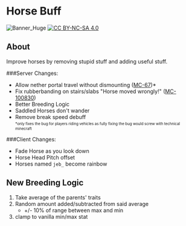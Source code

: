 # Horse Buff
![Banner_Huge](https://user-images.githubusercontent.com/37855219/141597249-7a6a7d25-8da8-43ac-a10f-bd12d3e1577f.png)
[![CC BY-NC-SA 4.0][cc-by-nc-sa-image]][cc-by-nc-sa]

[cc-by-nc-sa]: http://creativecommons.org/licenses/by-nc-sa/4.0/
[cc-by-nc-sa-image]: https://licensebuttons.net/l/by-nc-sa/4.0/88x31.png

## About
Improve horses by removing stupid stuff and adding useful stuff.

###Server Changes:
- Allow nether portal travel without dismounting ([MC-67](https://bugs.mojang.com/browse/MC-67))*
- Fix rubberbanding on stairs/slabs "Horse moved wrongly!" ([MC-100830](https://bugs.mojang.com/browse/MC-100830))
- Better Breeding Logic
- Saddled Horses don't wander
- Remove break speed debuff\
<sub><sup>*only fixes the bug for players riding vehicles as fully fixing the bug would screw with technical minecraft</sup></sub>

###Client Changes:
- Fade Horse as you look down
- Horse Head Pitch offset
- Horses named `jeb_` become rainbow

## New Breeding Logic
1. Take average of the parents' traits
2. Random amount added/subtracted from said average
   - +/- 10% of range between max and min
3. clamp to vanilla min/max stat
